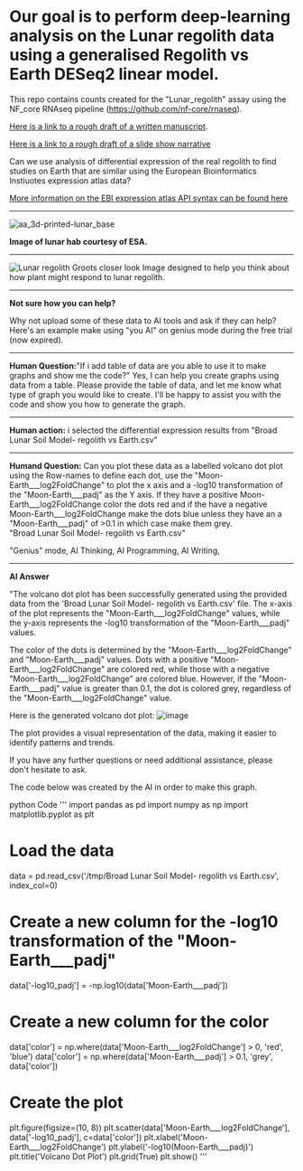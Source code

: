 # Our goal is to perform deep-learning analysis on the Lunar regolith data using a generalised Regolith vs Earth DESeq2 linear model. 

This repo contains counts created for the "Lunar_regolith" assay using the NF_core RNAseq pipeline (https://github.com/nf-core/rnaseq). 

[Here is a link to a rough draft of a written manuscript](https://docs.google.com/document/d/1-np5DNb4gzrFckPqts1aCl-zTZpZt98fSMhH4DehIKQ/edit?usp=sharing). 

[Here is a link to a rough draft of a slide show narrative](https://docs.google.com/presentation/d/1a__b4exPY8by33kcYLlLfEo_rVxcj7CM7w__xbTRThE/edit?usp=sharing) 


Can we use analysis of differential expression of the real regolith to find studies on Earth that are similar using the European Bioinformatics Instiuotes expression atlas data?


[More information on the EBI expression atlas API syntax can be found here](https://github.com/gxa/atlas_gsa/tree/master)


---

![aa_3d-printed-lunar_base](https://github.com/dr-richard-barker/Lunar_regolith_deeplearning/assets/8679982/8ef677e4-5b39-46b2-9467-eaabcd633e7b)

**Image of lunar hab courtesy of ESA.**

---

![Lunar regolith Groots closer look](https://github.com/dr-richard-barker/Lunar_regolith_deeplearning/assets/8679982/3f17413c-2c34-408a-803a-024d78bb2d02)
Image designed to help you think about how plant might respond to lunar regolith. 


---


**Not sure how you can help?** 

Why not upload some of these data to AI tools and ask if they can help?
Here's an example make using "you AI" on genius mode during the free trial (now expired). 

---
**Human Question:**"If i add table of data are you able to use it to make graphs and show me the code?"
Yes, I can help you create graphs using data from a table. 
Please provide the table of data, and let me know what type of graph you would like to create. 
I'll be happy to assist you with the code and show you how to generate the graph.

---
**Human action:** i selected the differential expression results from "Broad Lunar Soil Model- regolith vs Earth.csv"


---
**Humand Question:** Can you plot these data as a labelled volcano dot plot using the Row-names to define each dot, use the "Moon-Earth___log2FoldChange" to plot the x axis and a -log10 transformation of the "Moon-Earth___padj" as the Y axis. If they have a positive Moon-Earth___log2FoldChange color the dots red and if the have a negative Moon-Earth___log2FoldChange make the dots blue unless they have an a "Moon-Earth___padj" of >0.1 in which case make them grey.  
"Broad Lunar Soil Model- regolith vs Earth.csv"

"Genius" mode, AI Thinking, AI Programming, AI Writing,


---

**AI Answer**

"The volcano dot plot has been successfully generated using the provided data from the 'Broad Lunar Soil Model- regolith vs Earth.csv' file. 
The x-axis of the plot represents the "Moon-Earth___log2FoldChange" values, while the y-axis represents the -log10 transformation of the "Moon-Earth___padj" values.

The color of the dots is determined by the "Moon-Earth___log2FoldChange" and "Moon-Earth___padj" values. Dots with a positive "Moon-Earth___log2FoldChange" are colored red, while those with a negative "Moon-Earth___log2FoldChange" are colored blue. However, if the "Moon-Earth___padj" value is greater than 0.1, the dot is colored grey, regardless of the "Moon-Earth___log2FoldChange" value.

Here is the generated volcano dot plot:
![image](https://github.com/dr-richard-barker/Lunar_regolith_AWG/assets/8679982/c34ef772-a31e-4539-9ca2-128d3e59e32b)


The plot provides a visual representation of the data, making it easier to identify patterns and trends. 

If you have any further questions or need additional assistance, please don't hesitate to ask.


The code below was created by the AI in order to make this graph. 


python Code
'''
import pandas as pd
import numpy as np
import matplotlib.pyplot as plt

# Load the data
data = pd.read_csv('/tmp/Broad Lunar Soil Model- regolith vs Earth.csv', index_col=0)

# Create a new column for the -log10 transformation of the "Moon-Earth___padj"
data['-log10_padj'] = -np.log10(data['Moon-Earth___padj'])

# Create a new column for the color
data['color'] = np.where(data['Moon-Earth___log2FoldChange'] > 0, 'red', 'blue')
data['color'] = np.where(data['Moon-Earth___padj'] > 0.1, 'grey', data['color'])

# Create the plot
plt.figure(figsize=(10, 8))
plt.scatter(data['Moon-Earth___log2FoldChange'], data['-log10_padj'], c=data['color'])
plt.xlabel('Moon-Earth___log2FoldChange')
plt.ylabel('-log10(Moon-Earth___padj)')
plt.title('Volcano Dot Plot')
plt.grid(True)
plt.show()
'''





